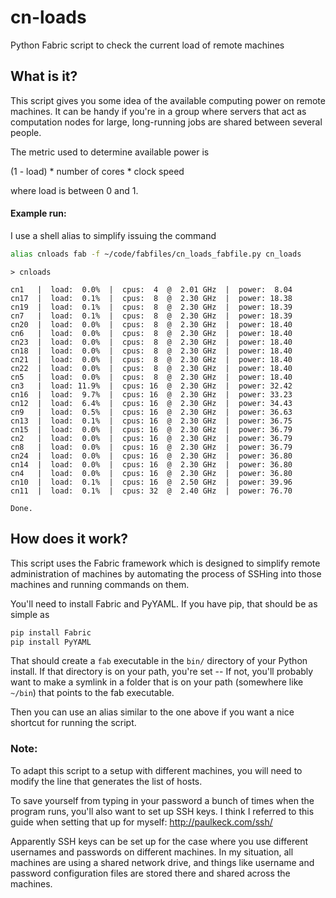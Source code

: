 cn-loads
========

Python Fabric script to check the current load of remote machines


## What is it?

This script gives you some idea of the available computing power
on remote machines. It can be handy if you're in a group where
servers that act as computation nodes for large, long-running
jobs are shared between several people.

The metric used to determine available power is

(1 - load) * number of cores * clock speed

where load is between 0 and 1.


#### Example run:

I use a shell alias to simplify issuing the command
```bash
alias cnloads fab -f ~/code/fabfiles/cn_loads_fabfile.py cn_loads
```

```
> cnloads

cn1   |  load:  0.0%  |  cpus:  4  @  2.01 GHz  |  power:  8.04
cn17  |  load:  0.1%  |  cpus:  8  @  2.30 GHz  |  power: 18.38
cn19  |  load:  0.1%  |  cpus:  8  @  2.30 GHz  |  power: 18.39
cn7   |  load:  0.1%  |  cpus:  8  @  2.30 GHz  |  power: 18.39
cn20  |  load:  0.0%  |  cpus:  8  @  2.30 GHz  |  power: 18.40
cn6   |  load:  0.0%  |  cpus:  8  @  2.30 GHz  |  power: 18.40
cn23  |  load:  0.0%  |  cpus:  8  @  2.30 GHz  |  power: 18.40
cn18  |  load:  0.0%  |  cpus:  8  @  2.30 GHz  |  power: 18.40
cn21  |  load:  0.0%  |  cpus:  8  @  2.30 GHz  |  power: 18.40
cn22  |  load:  0.0%  |  cpus:  8  @  2.30 GHz  |  power: 18.40
cn5   |  load:  0.0%  |  cpus:  8  @  2.30 GHz  |  power: 18.40
cn3   |  load: 11.9%  |  cpus: 16  @  2.30 GHz  |  power: 32.42
cn16  |  load:  9.7%  |  cpus: 16  @  2.30 GHz  |  power: 33.23
cn12  |  load:  6.4%  |  cpus: 16  @  2.30 GHz  |  power: 34.43
cn9   |  load:  0.5%  |  cpus: 16  @  2.30 GHz  |  power: 36.63
cn13  |  load:  0.1%  |  cpus: 16  @  2.30 GHz  |  power: 36.75
cn15  |  load:  0.0%  |  cpus: 16  @  2.30 GHz  |  power: 36.79
cn2   |  load:  0.0%  |  cpus: 16  @  2.30 GHz  |  power: 36.79
cn8   |  load:  0.0%  |  cpus: 16  @  2.30 GHz  |  power: 36.79
cn24  |  load:  0.0%  |  cpus: 16  @  2.30 GHz  |  power: 36.80
cn14  |  load:  0.0%  |  cpus: 16  @  2.30 GHz  |  power: 36.80
cn4   |  load:  0.0%  |  cpus: 16  @  2.30 GHz  |  power: 36.80
cn10  |  load:  0.1%  |  cpus: 16  @  2.50 GHz  |  power: 39.96
cn11  |  load:  0.1%  |  cpus: 32  @  2.40 GHz  |  power: 76.70

Done.
```

## How does it work?

This script uses the Fabric framework which is designed to simplify 
remote administration of machines by automating the process of SSHing
into those machines and running commands on them.

You'll need to install Fabric and PyYAML. If you have pip, that 
should be as simple as

```bash
pip install Fabric
pip install PyYAML
```

That should create a `fab` executable in the `bin/` directory of your
Python install. If that directory is on your path, you're set -- If
not, you'll probably want to make a symlink in a folder that is on
your path (somewhere like `~/bin`) that points to the fab executable.

Then you can use an alias similar to the one above if you want a nice
shortcut for running the script.

### Note:

To adapt this script to a setup with different machines, you 
will need to modify the line that generates the list of hosts.

To save yourself from typing in your password a bunch of times when
the program runs, you'll also want to set up SSH keys. I think I 
referred to this guide when setting that up for myself: 
http://paulkeck.com/ssh/

Apparently SSH keys can be set up for the case where you use different
usernames and passwords on different machines. In my situation, all
machines are using a shared network drive, and things like username 
and password configuration files are stored there and shared across
the machines. 
